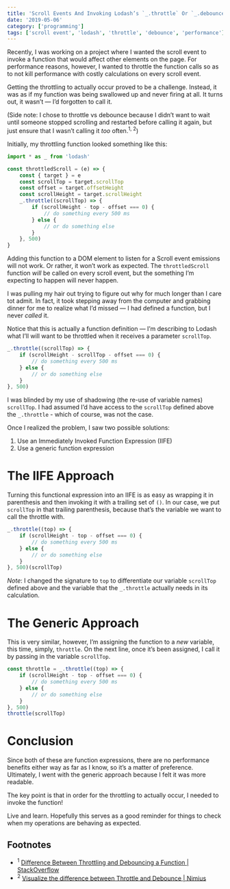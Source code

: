 ```yaml
---
title: 'Scroll Events And Invoking Lodash’s `_.throttle` Or `_.debounce`'
date: '2019-05-06'
category: ['programming']
tags: ['scroll event', 'lodash', 'throttle', 'debounce', 'performance']
---
```


Recently, I was working on a project where I wanted the scroll event to invoke a function that would affect other elements on the page. For performance reasons, however, I wanted to throttle the function calls so as to not kill performance with costly calculations on every scroll event.

Getting the throttling to actually occur proved to be a challenge. Instead, it was as if my function was being swallowed up and never firing at all. It turns out, it wasn’t — I’d forgotten to call it.

(Side note: I chose to throttle vs debounce because I didn’t want to wait until someone stopped scrolling and restarted before calling it again, but just ensure that I wasn’t calling it _too_ often.<sup>1, 2</sup>)

Initially, my throttling function looked something like this:

```javascript
import * as _ from 'lodash'

const throttledScroll = (e) => {
    const { target } = e
    const scrollTop = target.scrollTop
    const offset = target.offsetHeight
    const scrollHeight = target.scrollHeight
    _.throttle((scrollTop) => {
        if (scrollHeight - top - offset === 0) {
            // do something every 500 ms
        } else {
            // or do something else
        }
    }, 500)
}
```

Adding this function to a DOM element to listen for a Scroll event emissions will not work. Or rather, it won’t work as expected. The `throttledScroll` function _will_ be called on every scroll event, but the something I’m expecting to happen will never happen.

I was pulling my hair out trying to figure out why for much longer than I care tot admit. In fact, it took stepping away from the computer and grabbing dinner for me to realize what I’d missed — I had defined a function, but I never _called_ it.

Notice that this is actually a function definition — I’m describing to Lodash what I’ll will want to be throttled when it receives a parameter `scrollTop`.

```javascript
_.throttle((scrollTop) => {
    if (scrollHeight - scrollTop - offset === 0) {
        // do something every 500 ms
    } else {
        // or do something else
    }
}, 500)
```

I was blinded by my use of shadowing (the re-use of variable names) `scrollTop`. I had assumed I’d have access to the `scrollTop` defined above the `_.throttle` - which of course, was not the case.

Once I realized the problem, I saw two possible solutions:

1. Use an Immediately Invoked Function Expression (IIFE)
2. Use a generic function expression

# The IIFE Approach

Turning this functional expression into an IIFE is as easy as wrapping it in parenthesis and then invoking it with a trailing set of `()`. In our case, we put `scrollTop` in that trailing parenthesis, because that’s the variable we want to call the throttle with.

```javascript
_.throttle((top) => {
    if (scrollHeight - top - offset === 0) {
        // do something every 500 ms
    } else {
        // or do something else
    }
}, 500)(scrollTop)
```

_Note_: I changed the signature to `top` to differentiate our variable `scrollTop` defined above and the variable that the `_.throttle` actually needs in its calculation.

# The Generic Approach

This is very similar, however, I’m assigning the function to a _new_ variable, this time, simply, `throttle`. On the next line, once it’s been assigned, I call it by passing in the variable `scrollTop`.

```javascript
const throttle = _.throttle((top) => {
    if (scrollHeight - top - offset === 0) {
        // do something every 500 ms
    } else {
        // or do something else
    }
}, 500)
throttle(scrollTop)
```

# Conclusion

Since both of these are function expressions, there are no performance benefits either way as far as I know, so it’s a matter of preference. Ultimately, I went with the generic approach because I felt it was more readable.

The key point is that in order for the throttling to actually occur, I needed to invoke the function!

Live and learn. Hopefully this serves as a good reminder for things to check when my operations are behaving as expected.

## Footnotes

-   <sup>1</sup> [Difference Between Throttling and Debouncing a Function | StackOverflow](https://stackoverflow.com/questions/25991367/difference-between-throttling-and-debouncing-a-function)
-   <sup>2</sup> [Visualize the difference between Throttle and Debounce | Nimius](http://demo.nimius.net/debounce_throttle/)
